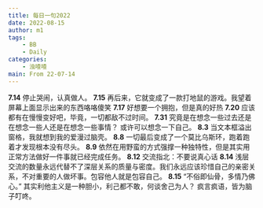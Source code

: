 ```yaml
---
title: 每日一句2022
date: 2022-08-15
author: m1
tags:
    - BB
    - Daily
categories:
    - 浊喳喳
main: From 22-07-14
---
```

**7.14**
停止哭闹，认真做人。
**7.15**
再后来，它就变成了一款打地鼠的游戏。我望着屏幕上面显示出来的东西咯咯傻笑
**7.17**
好想要一个拥抱，但是真的好热
**7.20**
应该都有在慢慢变好吧，毕竟，一切都敌不过时间。
**7.31**
究竟是在想念一些过去还是在想念一些人还是在想念一些事情？
或许可以想念一下自己。
**8.3**
当文本框溢出窗格，我就想到我的爱漫过脑壳。
**8.8**
一切最后变成了一个莫比乌斯环，跑着跑着才发现根本没有尽头。
**8.9**
依然在用野蛮的方式强撑一种独特性，但是其实用正常方法做好一件事就已经完成任务。
**8.12**
交流指北：不要说真心话
**8.14**
浅层交流的数量永远代替不了深层关系的质量与密度。我们永远应该珍惜自己的亲密关系，不对重要的人做坏事。包容他人就是包容自己。
**8.15**
“不俗即仙骨，多情乃佛心。”
其实利他主义是一种胆小，利己都不敢，何谈舍己为人？
疯言疯语，皆为脑子叮咚。
